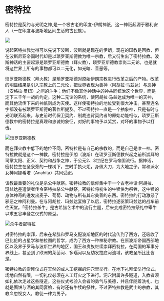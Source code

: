 # 密特拉

密特拉是契约与光明之神,是一个极古老的印度-伊朗神祇，这一神祇起源于雅利安人（一在印度与波斯地区间生活的古民族）。

![](https://pic4.zhimg.com/80/v2-ef5292c205af2db558cd08423b3a794f_720w.jpg)

说起密特拉我觉得可以先说下波斯，波斯就是现在的伊朗，现在的国教是回教，但在波斯尼亚帝国时代却是以琐罗亚斯德教为唯一宗教，后又衍生出了密特拉教。波斯神话的主要起源是琐罗亚斯德教（拜火教），琐罗亚斯德教崇尚二元论，也是就将这世界上所有的事物都可以二元化，如光暗、善恶等。

琐罗亚斯德教（拜火教）是琐罗亚斯德对原始伊朗宗教进行改革之后的产物。改革的明显结果是引入宗教上的二元论，把世界表现为善神（阿胡拉·马兹达）与恶神（安格拉·曼纽）之间的斗争；他们不像其他神话中的神共同统治这个世界，而是定下三千年一战的约定。这种二元论的系统，使阿胡拉·马兹达成为唯一的天神，而其他流传下来的神祇则成为天使。这样使密特拉的地位受到很大冲击。甚至连名字都没有被琐罗亚斯德的著作所提及。不过密特拉一直是一个抽象神，只是有时与光明联系起来。与史前时代保卫契约、制裁违背契约者的原始功能相似，琐罗亚斯德教中的密特拉是真理和忠诚的象征，对好的事物予以奖赏，对坏的事物予以打击。

![ &#x7410;&#x7F57;&#x4E9A;&#x65AF;&#x5FB7;&#x6559;](https://pic1.zhimg.com/80/v2-b6eaca9762fe77366a886ef557275164_720w.jpg)

而在拜火教中低下的地位不同，密特拉是有自己的宗教的，而是自己是唯一神。密特拉教就是这个一神教，密特拉是伊朗（波斯）在琐罗亚斯德教兴起之前所崇拜的司掌太阳、正义、契约和战争之神，于公元2、3世纪在罗马帝国流行。据神话，密特拉生在圣泉旁的一棵树下，生时手执火炬，身佩大刀，为大地之子。常和沃水女神阿娜希塔（Anahita）共同受祀。

该教最重要的礼仪是杀公牛献祭。密特拉教的信仰集中于一个古老神话∶阿胡拉．玛兹达差遣使者传令密特拉杀公牛献祭，密特拉将初生的牛犊供为祭牲，这牛犊的身体神奇的迸发出麦子、葡萄、动物与所有其它美善的东西。密特拉的行动激怒了邪恶之神阿利曼。在与阿胡拉．玛兹达宴飨了以后，密特拉遂驱策玛兹达的战车前往天堂。「密特拉杀牛」是古希腊艺术中的流行主题，后来变成密特拉祭礼中宰牛以求五谷丰登之仪式的原型。

![&#x6740;&#x725B;&#x8005;&#x5BC6;&#x7279;&#x62C9;](https://pic2.zhimg.com/80/v2-71a5978638829eb8e48c0d0e55ba79c9_720w.jpg)

对密特拉的崇拜，后来在希腊和罗马支配波斯地区的时代流传到了西方，还吸收了巴比伦的占星学和柏拉图的哲学，成为了西方一种神秘宗教。在原波斯帝国西部地区以及界于罗马与波斯世界的地区，国王和贵族继续崇拜密特拉，在两国的军事分界线上，甚至到了欧洲的莱茵河、多瑙河以及幼发拉底河流域，该教圣所比比皆是。

密特拉教的崇拜仪式在天然的或人工挖掘的洞穴里举行。在地下礼拜堂举行仪式，场地自然有限，一切礼仪必须在人工灯火之下进行。洞穴附属许多隧道，入教者须如礼依次走过这些隧道。这些仪式考验入会者的勇气与美德，并且伴随着洗礼、也就是面饼与酒的其同宴飨，有时还有牛犊的祭牲。不过密特拉教是武士的宗教，其教义忽视女人，教徒一律为男子。

